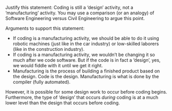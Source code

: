 <panel header="{{ icon_Q_A }} Coding as a manufacturing activity">
<question has-input="true">

Justify this statement: Coding is still a ‘design’ activity, not a ‘manufacturing’ activity. You may use a comparison (or an analogy) of Software Engineering versus Civil Engineering to argue this point.

<div slot="answer">

Arguments to support this statement:

* If coding is a manufacturing activity, we should be able to do it using robotic machines (just like in the car industry) or low-skilled laborers (like in the construction industry).
* If coding is a manufacturing activity, we wouldn’t be changing it so much after we code software. But if the code is in fact a ‘design’, yes, we would fiddle with it until we get it right.
* Manufacturing is the process of building a finished product based on the design. Code is the design. Manufacturing is what is done by the compiler (fully automated).

However, it is possible for some design work to occur before coding begins. Furthermore, the type of ‘design’ that occurs _during_ coding is at a much lower level than the design that occurs before coding.

</div>
</question>
</panel>
